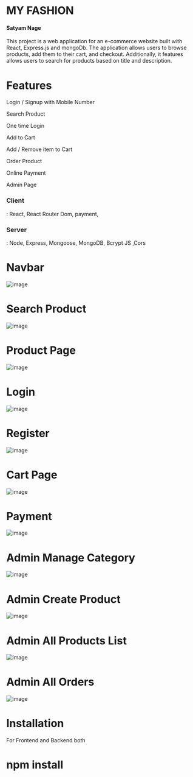<h1>MY FASHION</h1>
<h4>Satyam Nage</h4>This project is a web application for an e-commerce website built with React, Express.js and mongoDb. The application allows users to browse products, add them to their cart, and checkout. Additionally, it features allows users to search for products based on title and description.
<h1>Features</h1>
<p>Login / Signup with Mobile Number</p>

<p>Search Product</p>

<p>One time Login</p>

<p>Add to Cart</p>

<p>Add / Remove item to Cart</p>

<p>Order Product</p>

<p>Online Payment</p>
<p>Admin Page</p>

<h3>Client</h3> :   React, React Router Dom, payment,

<h3>Server</h3> :  Node, Express, Mongoose, MongoDB,  Bcrypt JS ,Cors

<h1>Navbar </h1>

![image](https://github.com/manju145/E-Commerse/assets/110039298/e6cd5543-22e6-49c8-a86f-9993effc8142)

<h1>Search Product </h1>

![image](https://github.com/manju145/E-Commerse/assets/110039298/71da59dd-bd37-44c1-9100-8c1a901aa348)

<h1>Product Page </h1>

![image](https://github.com/manju145/E-Commerse/assets/110039298/59298ca7-f701-44e9-977e-c52dc907a32f)

<h1>Login </h1>

![image](https://github.com/manju145/E-Commerse/assets/110039298/ebef7078-9f5d-4198-a496-ba367089b2bb)

<h1>Register </h1>

![image](https://github.com/manju145/E-Commerse/assets/110039298/abf121ad-9645-422c-9034-c3e68c2c8b9f)

<h1>Cart Page </h1>

![image](https://github.com/manju145/E-Commerse/assets/110039298/723c0397-cbff-4ec4-9346-819003c651c0)

<h1>Payment  </h1>

![image](https://github.com/manju145/E-Commerse/assets/110039298/9ab7d869-e1b0-4699-a155-190925b5bfdf)

<h1>Admin Manage Category</h1>

![image](https://github.com/manju145/E-Commerse/assets/110039298/5aeed06e-0f0f-4111-88b3-f79c2036e802)

<h1>Admin Create Product</h1>

![image](https://github.com/manju145/E-Commerse/assets/110039298/84ad3554-a2cb-4895-a9a2-40ab339cfc50)

<h1>Admin All Products List</h1>

![image](https://github.com/manju145/E-Commerse/assets/110039298/ecddec36-25b9-46d5-a7d1-5b93844cf4db)

<h1>Admin All Orders</h1>

![image](https://github.com/manju145/E-Commerse/assets/110039298/71ae5e72-d77a-4f14-834a-5dd0e4d184cf)


<h1>Installation </h1>
For Frontend and Backend both
 <h1> npm install</h1>



